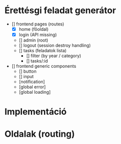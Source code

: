 # Érettésgi feladat generátor

- [] frontend pages (routes)
    - [X] home (főoldal)
    - [X] login (API missing)
    - [] admin (root)
    - [] logout (session destroy handling)
    - [] tasks (feladatok lista)
        - [] filter (by year / category)
        - [] tasks/:id
- [] frontend generic components
    - [] button
    - [] input
    - [notification]
    - [global error]
    - [global loading]

# Implementáció

# Oldalak (routing)

